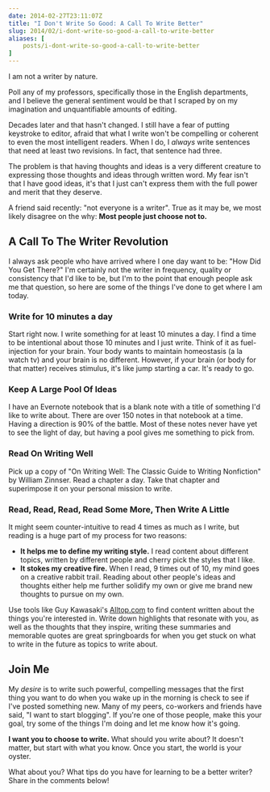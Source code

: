```yaml
---
date: 2014-02-27T23:11:07Z
title: "I Don't Write So Good: A Call To Write Better"
slug: 2014/02/i-dont-write-so-good-a-call-to-write-better
aliases: [
    posts/i-dont-write-so-good-a-call-to-write-better
]
---
```


I am not a writer by nature.

Poll any of my professors, specifically those in the English departments, and I believe the general sentiment would be that I scraped by on my imagination and unquantifiable amounts of editing.

Decades later and that hasn't changed. I still have a fear of putting keystroke to editor, afraid that what I write won't be compelling or coherent to even the most intelligent readers. When I do, I _always_ write sentences that need at least two revisions. In fact, that sentence had three.

The problem is that having thoughts and ideas is a very different creature to expressing those thoughts and ideas through written word. My fear isn't that I have good ideas, it's that I just can't express them with the full power and merit that they deserve.

A friend said recently: "not everyone is a writer". True as it may be, we most likely disagree on the why: __Most people just choose not to.__

## A Call To The Writer Revolution

I always ask people who have arrived where I one day want to be: "How Did You Get There?" I'm certainly not the writer in frequency, quality or consistency that I'd like to be, but I'm to the point that enough people ask me that question, so here are some of the things I've done to get where I am today.

### Write for 10 minutes a day

Start right now. I write something for at least 10 minutes a day. I find a time to be intentional about those 10 minutes and I just write. Think of it as fuel-injection for your brain. Your body wants to maintain homeostasis (a la watch tv) and your brain is no different. However, if your brain (or body for that matter) receives stimulus, it's like jump starting a car. It's ready to go.

### Keep A Large Pool Of Ideas

I have an Evernote notebook that is a blank note with a title of something I'd like to write about. There are over 150 notes in that notebook at a time. Having a direction is 90% of the battle. Most of these notes never have yet to see the light of day, but having a pool gives me something to pick from.

### Read On Writing Well

Pick up a copy of "On Writing Well: The Classic Guide to Writing Nonfiction" by William Zinnser. Read a chapter a day. Take that chapter and superimpose it on your personal mission to write.

### Read, Read, Read, Read Some More, Then Write A Little

It might seem counter-intuitive to read 4 times as much as I write, but reading is a huge part of my process for two reasons:

- __It helps me to define my writing style.__ I read content about different topics, written by different people and cherry pick the styles that I like.
- __It stokes my creative fire.__ When I read, 9 times out of 10, my mind goes on a creative rabbit trail. Reading about other people's ideas and thoughts either help me further solidify my own or give me brand new thoughts to pursue on my own.

Use tools like Guy Kawasaki's [Alltop.com](http://alltop.com) to find content written about the things you're interested in. Write down highlights that resonate with you, as well as the thoughts that they inspire, writing these summaries and memorable quotes are great springboards for when you get stuck on what to write in the future as topics to write about.

## Join Me

My _desire_ is to write such powerful, compelling messages that the first thing you want to do when you wake up in the morning is check to see if I've posted something new. Many of my peers, co-workers and friends have said, "I want to start blogging". If you're one of those people, make this your goal, try some of the things I'm doing and let me know how it's going.

__I want you to choose to write.__ What should you write about? It doesn't matter, but start with what you know. Once you start, the world is your oyster.

What about you? What tips do you have for learning to be a better writer? Share in the comments below!
